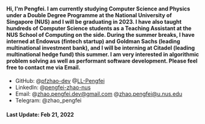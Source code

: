 #### Hi, I'm Pengfei. I am currently studying Computer Science and Physics under a Double Degree Programme at the National University of Singapore (NUS) and I will be graduating in 2023. I have also taught hundreds of Computer Science students as a Teaching Assistant at the NUS School of Computing on the side. During the summer breaks, I have interned at Endowus (fintech startup) and Goldman Sachs (leading multinational investment bank), and I will be interning at Citadel (leading multinational hedge fund) this summer. I am very interested in algorithmic problem solving as well as performant software development. Please feel free to contact me via Email.

- GitHub: @[pfzhao-dev](https://github.com/pfzhao-dev/) @[LL-Pengfei](https://github.com/LL-Pengfei/)
- LinkedIn: @[pengfei-zhao-nus](https://www.linkedin.com/in/pengfei-zhao-nus/)
- Email: @zhao.pengfei.dev@gmail.com @zhao.pengfei@u.nus.edu
- Telegram: @zhao_pengfei

#### Last Update: Feb 21, 2022

<!---
- 👋 Hi, I’m @pfzhao-dev
- 👀 I’m interested in ...
- 🌱 I’m currently learning ...
- 💞️ I’m looking to collaborate on ...
- 📫 How to reach me ...
--->

<!---
pfzhao-dev/pfzhao-dev is a ✨ special ✨ repository because its `README.md` (this file) appears on your GitHub profile.
You can click the Preview link to take a look at your changes.
--->
